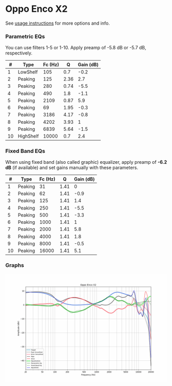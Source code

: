 # Oppo Enco X2
See [usage instructions](https://github.com/jaakkopasanen/AutoEq#usage) for more options and info.

### Parametric EQs
You can use filters 1-5 or 1-10. Apply preamp of -5.8 dB or -5.7 dB, respectively.

|   # | Type      |   Fc (Hz) |    Q |   Gain (dB) |
|-----|-----------|-----------|------|-------------|
|   1 | LowShelf  |       105 | 0.7  |        -0.2 |
|   2 | Peaking   |       125 | 2.36 |         2.7 |
|   3 | Peaking   |       280 | 0.74 |        -5.5 |
|   4 | Peaking   |       490 | 1.8  |        -1.1 |
|   5 | Peaking   |      2109 | 0.87 |         5.9 |
|   6 | Peaking   |        69 | 1.95 |        -0.3 |
|   7 | Peaking   |      3186 | 4.17 |        -0.8 |
|   8 | Peaking   |      4202 | 3.93 |         1   |
|   9 | Peaking   |      6839 | 5.64 |        -1.5 |
|  10 | HighShelf |     10000 | 0.7  |         2.4 |

### Fixed Band EQs
When using fixed band (also called graphic) equalizer, apply preamp of **-6.2 dB** (if available) and set gains manually with these parameters.

|   # | Type    |   Fc (Hz) |    Q |   Gain (dB) |
|-----|---------|-----------|------|-------------|
|   1 | Peaking |        31 | 1.41 |         0   |
|   2 | Peaking |        62 | 1.41 |        -0.9 |
|   3 | Peaking |       125 | 1.41 |         1.4 |
|   4 | Peaking |       250 | 1.41 |        -5.5 |
|   5 | Peaking |       500 | 1.41 |        -3.3 |
|   6 | Peaking |      1000 | 1.41 |         1   |
|   7 | Peaking |      2000 | 1.41 |         5.8 |
|   8 | Peaking |      4000 | 1.41 |         1.8 |
|   9 | Peaking |      8000 | 1.41 |        -0.5 |
|  10 | Peaking |     16000 | 1.41 |         5.1 |

### Graphs
![](./Oppo%20Enco%20X2.png)
